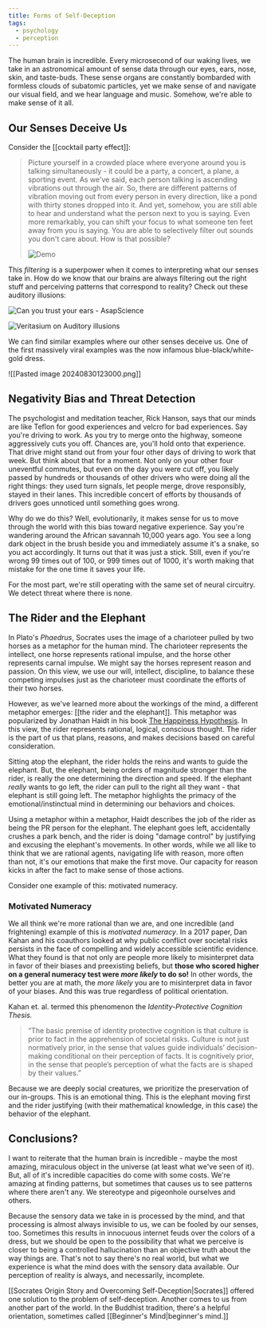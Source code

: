```yaml
---
title: Forms of Self-Deception
tags:
  - psychology
  - perception
---
```

The human brain is incredible. Every microsecond of our waking lives, we take in an astronomical amount of sense data through our eyes, ears, nose, skin, and taste-buds. These sense organs are constantly bombarded with formless clouds of subatomic particles, yet we make sense of and navigate our visual field, and we hear language and music. Somehow, we're able to make sense of it all. 
## Our Senses Deceive Us
Consider the [[cocktail party effect]]: 

> Picture yourself in a crowded place where everyone around you is talking simultaneously - it could be a party, a concert, a plane, a sporting event. As we've said, each person talking is ascending vibrations out through the air. So, there are different patterns of vibration moving out from every person in every direction, like a pond with thirty stones dropped into it. And yet, somehow, you are still able to hear and understand what the person next to you is saying. Even more remarkably, you can shift your focus to what someone ten feet away from you is saying. You are able to selectively filter out sounds you don't care about. How is that possible?
>
> ![Demo](https://youtu.be/mN--nV61gDo)

This *filtering* is a superpower when it comes to interpreting what our senses take in. How do we know that our brains are always filtering out the right stuff and perceiving patterns that correspond to reality? Check out these auditory illusions: 

![Can you trust your ears - AsapScience](https://youtu.be/kzo45hWXRWU)

![Veritasium on Auditory illusions](https://youtube.com/shorts/nhW0FLEqUkk?si=LuqvrBN4gPAQEPVC) 

We can find similar examples where our other senses deceive us. One of the first massively viral examples was the now infamous blue-black/white-gold dress. 

![[Pasted image 20240830123000.png]]


## Negativity Bias and Threat Detection
The psychologist and meditation teacher, Rick Hanson, says that our minds are like Teflon for good experiences and velcro for bad experiences. Say you're driving to work. As you try to merge onto the highway, someone aggressively cuts you off. Chances are, you'll hold onto that experience. That drive might stand out from your four other days of driving to work that week. But think about that for a moment. Not only on your other four uneventful commutes, but even on the day you were cut off, you likely passed by hundreds or thousands of other drivers who were doing all the right things: they used turn signals, let people merge, drove responsibly, stayed in their lanes. This incredible concert of efforts by thousands of drivers goes unnoticed until something goes wrong.

Why do we do this? Well, evolutionarily, it makes sense for us to move through the world with this bias toward negative experience. Say you're wandering around the African savannah 10,000 years ago. You see a long dark object in the brush beside you and immediately assume it's a snake, so you act accordingly. It turns out that it was just a stick. Still, even if you're wrong 99 times out of 100, or 999 times out of 1000, it's worth making that mistake for the one time it saves your life. 

For the most part, we're still operating with the same set of neural circuitry. We detect threat where there is none.
## The Rider and the Elephant 
In Plato's *Phaedrus*, Socrates uses the image of a charioteer pulled by two horses as a metaphor for the human mind. The charioteer represents the intellect, one horse represents rational impulse, and the horse other represents carnal impulse. We might say the horses represent reason and passion. On this view, we use our will, intellect, discipline, to balance these competing impulses just as the charioteer must coordinate the efforts of their two horses. 

However, as we've learned more about the workings of the mind, a different metaphor emerges: [[the rider and the elephant]]. This metaphor was popularized by Jonathan Haidt in his book [The Happiness Hypothesis](https://www.happinesshypothesis.com/index.html). In this view, the rider represents rational, logical, conscious thought. The rider is the part of us that plans, reasons, and makes decisions based on careful consideration. 

Sitting atop the elephant, the rider holds the reins and wants to guide the elephant. But, the elephant, being orders of magnitude stronger than the rider, is really the one determining the direction and speed. If the elephant *really* wants to go left, the rider can pull to the right all they want - that elephant is still going left. The metaphor highlights the primacy of the emotional/instinctual mind in determining our behaviors and choices. 

Using a metaphor within a metaphor, Haidt describes the job of the rider as being the PR person for the elephant. The elephant goes left, accidentally crushes a park bench, and the rider is doing "damage control" by justifying and excusing the elephant's movements. In other words, while we all like to think that we are rational agents, navigating life with reason, more often than not, it's our emotions that make the first move. Our capacity for reason kicks in after the fact to make sense of those actions. 

Consider one example of this: motivated numeracy.
### Motivated Numeracy
We all think we're more rational than we are, and one incredible (and frightening) example of this is *motivated numeracy*. In a 2017 paper, Dan Kahan and his coauthors looked at why public conflict over societal risks persists in the face of compelling and widely accessible scientific evidence. What they found is that not only are people more likely to misinterpret data in favor of their biases and preexisting beliefs, but **those who scored higher on a general numeracy test were _more likely_ to do so!** In other words, the better you are at math, the *more likely* you are to misinterpret data in favor of your biases. And this was true regardless of political orientation. 

Kahan et. al. termed this phenomenon the *Identity-Protective Cognition Thesis.* 

> “The basic premise of identity protective cognition is that culture is prior to fact in the apprehension of societal risks. Culture is not just normatively prior, in the sense that values guide individuals’ decision-making conditional on their perception of facts. It is cognitively prior, in the sense that people’s perception of what the facts are is shaped by their values.”

Because we are deeply social creatures, we prioritize the preservation of our in-groups. This is an emotional thing. This is the elephant moving first and the rider justifying (with their mathematical knowledge, in this case) the behavior of the elephant. 

## Conclusions?
I want to reiterate that the human brain is incredible - maybe the most amazing, miraculous object in the universe (at least what we've seen of it). But, all of it's incredible capacities do come with some costs. We're amazing at finding patterns, but sometimes that causes us to see patterns where there aren't any. We stereotype and pigeonhole ourselves and others. 

Because the sensory data we take in is processed by the mind, and that processing is almost always invisible to us, we can be fooled by our senses, too. Sometimes this results in innocuous internet feuds over the colors of a dress, but we should be open to the possibility that what we perceive is closer to being a controlled hallucination than an objective truth about the way things are. That's not to say there's no real world, but what we experience is what the mind does with the sensory data available. Our perception of reality is always, and necessarily, incomplete. 

[[Socrates Origin Story and Overcoming Self-Deception|Socrates]] offered one solution to the problem of self-deception. Another comes to us from another part of the world. In the Buddhist tradition, there's a helpful orientation, sometimes called [[Beginner's Mind|beginner's mind.]]


